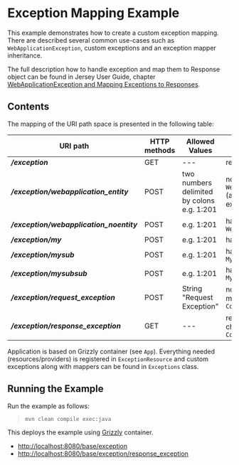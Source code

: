 <!--

    DO NOT ALTER OR REMOVE COPYRIGHT NOTICES OR THIS HEADER.

    Copyright (c) 2015-2017 Oracle and/or its affiliates. All rights reserved.

    The contents of this file are subject to the terms of either the GNU
    General Public License Version 2 only ("GPL") or the Common Development
    and Distribution License("CDDL") (collectively, the "License").  You
    may not use this file except in compliance with the License.  You can
    obtain a copy of the License at
    https://oss.oracle.com/licenses/CDDL+GPL-1.1
    or LICENSE.txt.  See the License for the specific
    language governing permissions and limitations under the License.

    When distributing the software, include this License Header Notice in each
    file and include the License file at LICENSE.txt.

    GPL Classpath Exception:
    Oracle designates this particular file as subject to the "Classpath"
    exception as provided by Oracle in the GPL Version 2 section of the License
    file that accompanied this code.

    Modifications:
    If applicable, add the following below the License Header, with the fields
    enclosed by brackets [] replaced by your own identifying information:
    "Portions Copyright [year] [name of copyright owner]"

    Contributor(s):
    If you wish your version of this file to be governed by only the CDDL or
    only the GPL Version 2, indicate your decision by adding "[Contributor]
    elects to include this software in this distribution under the [CDDL or GPL
    Version 2] license."  If you don't indicate a single choice of license, a
    recipient has the option to distribute your version of this file under
    either the CDDL, the GPL Version 2 or to extend the choice of license to
    its licensees as provided above.  However, if you add GPL Version 2 code
    and therefore, elected the GPL Version 2 license, then the option applies
    only if the new code is made subject to such option by the copyright
    holder.

-->

Exception Mapping Example
=========================

This example demonstrates how to create a custom exception mapping. There are described several common use-cases such as
`WebApplicationException`, custom exceptions and an exception mapper inheritance.

The full description how to handle exception and map them to Response object can be found in Jersey User Guide, chapter
[WebApplicationException and Mapping Exceptions to Responses](https://jersey.java.net/documentation/latest/representations.html#d0e6567).

Contents
--------

The mapping of the URI path space is presented in the following table:

URI path                                   | HTTP methods  | Allowed Values                              | Description
-----------------------------------------  | ------------- |-------------------------------------------- | ----------------
**_/exception_**                           | GET           | ---                                         | returns "ping!"
**_/exception/webapplication_entity_**     | POST          | two numbers delimited by colons e.g. 1:201  | not handled by `WebApplicationExceptionMapper` (already has an entity in the exception)
**_/exception/webapplication_noentity_**   | POST          | e.g. 1:201                                  | handled by `WebApplicationExceptionMapper`
**_/exception/my_**                        | POST          | e.g. 1:201                                  | handled by `MyExceptionMapper`
**_/exception/mysub_**                     | POST          | e.g. 1:201                                  | handled by `MySubExceptionMapper`
**_/exception/mysubsub_**                  | POST          | e.g. 1:201                                  | handled by `MySubExceptionMapper`
**_/exception/request_exception_**         | POST          | String "Request Exception"                  | not reached a resource method, processed by `ContainerRequestFilter`
**_/exception/response_exception_**        | GET           | ---                                         | response handled and changed by `ContainerResponseFilter`


Application is based on Grizzly container (see `App`). Everything needed
(resources/providers) is registered in `ExceptionResource` and custom exceptions
along with mappers can be found in `Exceptions` class.

Running the Example
-------------------

Run the example as follows:

>     mvn clean compile exec:java

This deploys the example using [Grizzly](http://grizzly.java.net/) container.

-   <http://localhost:8080/base/exception>
-   <http://localhost:8080/base/exception/response_exception>
